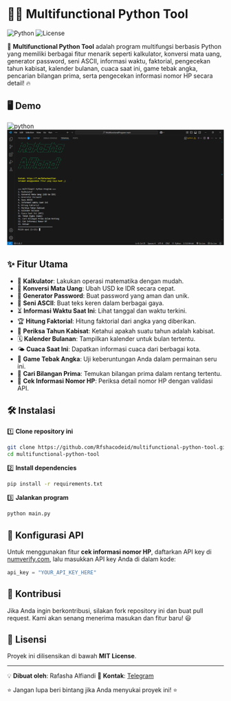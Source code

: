 # 📱🔢 Multifunctional Python Tool

![Python](https://img.shields.io/badge/Python-3.x-blue) ![License](https://img.shields.io/badge/License-MIT-green)

🚀 **Multifunctional Python Tool** adalah program multifungsi berbasis Python yang memiliki berbagai fitur menarik seperti kalkulator, konversi mata uang, generator password, seni ASCII, informasi waktu, faktorial, pengecekan tahun kabisat, kalender bulanan, cuaca saat ini, game tebak angka, pencarian bilangan prima, serta pengecekan informasi nomor HP secara detail! 🔥

## 🖥️ Demo

![python](thumbanail/Preview.png)
![python](thumbanail/Preview1.png)

## ✨ Fitur Utama
- 🧮 **Kalkulator**: Lakukan operasi matematika dengan mudah.
- 💱 **Konversi Mata Uang**: Ubah USD ke IDR secara cepat.
- 🔐 **Generator Password**: Buat password yang aman dan unik.
- 🎨 **Seni ASCII**: Buat teks keren dalam berbagai gaya.
- ⏳ **Informasi Waktu Saat Ini**: Lihat tanggal dan waktu terkini.
- 🏆 **Hitung Faktorial**: Hitung faktorial dari angka yang diberikan.
- 📅 **Periksa Tahun Kabisat**: Ketahui apakah suatu tahun adalah kabisat.
- 🗓️ **Kalender Bulanan**: Tampilkan kalender untuk bulan tertentu.
- 🌤️ **Cuaca Saat Ini**: Dapatkan informasi cuaca dari berbagai kota.
- 🎲 **Game Tebak Angka**: Uji keberuntungan Anda dalam permainan seru ini.
- 🔢 **Cari Bilangan Prima**: Temukan bilangan prima dalam rentang tertentu.
- 📱 **Cek Informasi Nomor HP**: Periksa detail nomor HP dengan validasi API.

## 🛠 Instalasi

1️⃣ **Clone repository ini**
```bash
git clone https://github.com/Rfshacodeid/multifunctional-python-tool.git
cd multifunctional-python-tool
```

2️⃣ **Install dependencies**
```bash
pip install -r requirements.txt
```

3️⃣ **Jalankan program**
```bash
python main.py
```

## 🔧 Konfigurasi API
Untuk menggunakan fitur **cek informasi nomor HP**, daftarkan API key di [numverify.com](https://numverify.com), lalu masukkan API key Anda di dalam kode:
```python
api_key = "YOUR_API_KEY_HERE"
```

## 🤝 Kontribusi
Jika Anda ingin berkontribusi, silakan fork repository ini dan buat pull request. Kami akan senang menerima masukan dan fitur baru! 😃

## 📜 Lisensi
Proyek ini dilisensikan di bawah **MIT License**.

---
💡 **Dibuat oleh**: Rafasha Alfiandi
📩 **Kontak**: [Telegram](https://T.me/Rafashaalfian)

⭐ Jangan lupa beri bintang jika Anda menyukai proyek ini! ⭐

